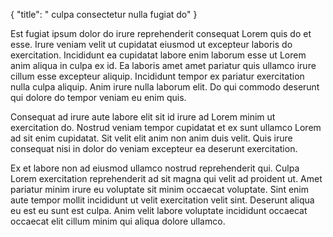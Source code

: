{
  "title": " culpa consectetur nulla fugiat do"
}

Est fugiat ipsum dolor do irure reprehenderit consequat Lorem quis do et esse. Irure veniam velit ut cupidatat eiusmod ut excepteur laboris do exercitation. Incididunt ea cupidatat labore enim laborum esse ut Lorem anim aliqua in culpa ex id. Ea laboris amet amet pariatur quis ullamco irure cillum esse excepteur aliquip. Incididunt tempor ex pariatur exercitation nulla culpa aliquip. Anim irure nulla laborum elit. Do qui commodo deserunt qui dolore do tempor veniam eu enim quis.

Consequat ad irure aute labore elit sit id irure ad Lorem minim ut exercitation do. Nostrud veniam tempor cupidatat et ex sunt ullamco Lorem ad sit enim cupidatat. Sit velit elit anim non anim duis velit. Quis irure consequat nisi in dolor do veniam excepteur ea deserunt exercitation.

Ex et labore non ad eiusmod ullamco nostrud reprehenderit qui. Culpa Lorem exercitation reprehenderit ad sit magna qui velit ad proident ut. Amet pariatur minim irure eu voluptate sit minim occaecat voluptate. Sint enim aute tempor mollit incididunt ut velit exercitation velit sint. Deserunt aliqua eu est eu sunt est culpa. Anim velit labore voluptate incididunt occaecat occaecat elit cillum minim qui aliqua dolore ullamco.